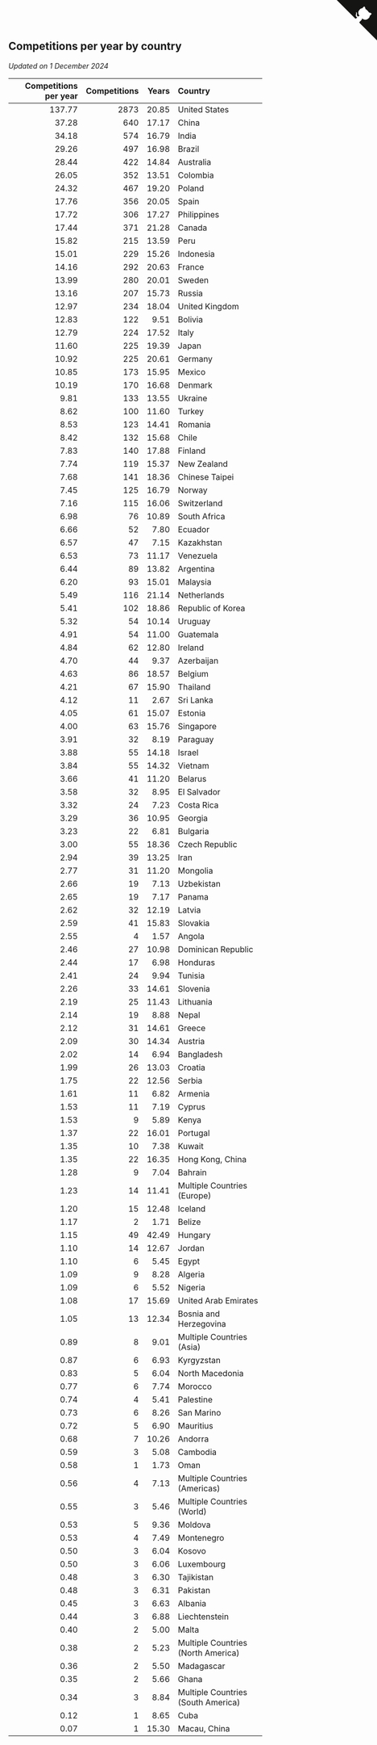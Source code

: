 ## Competitions per year by country

*Updated on  1 December 2024*

| Competitions per year | Competitions | Years | Country |
| ---: | ---: | ---: | :--- |
| 137.77 | 2873 | 20.85 | United States |
| 37.28 | 640 | 17.17 | China |
| 34.18 | 574 | 16.79 | India |
| 29.26 | 497 | 16.98 | Brazil |
| 28.44 | 422 | 14.84 | Australia |
| 26.05 | 352 | 13.51 | Colombia |
| 24.32 | 467 | 19.20 | Poland |
| 17.76 | 356 | 20.05 | Spain |
| 17.72 | 306 | 17.27 | Philippines |
| 17.44 | 371 | 21.28 | Canada |
| 15.82 | 215 | 13.59 | Peru |
| 15.01 | 229 | 15.26 | Indonesia |
| 14.16 | 292 | 20.63 | France |
| 13.99 | 280 | 20.01 | Sweden |
| 13.16 | 207 | 15.73 | Russia |
| 12.97 | 234 | 18.04 | United Kingdom |
| 12.83 | 122 | 9.51 | Bolivia |
| 12.79 | 224 | 17.52 | Italy |
| 11.60 | 225 | 19.39 | Japan |
| 10.92 | 225 | 20.61 | Germany |
| 10.85 | 173 | 15.95 | Mexico |
| 10.19 | 170 | 16.68 | Denmark |
| 9.81 | 133 | 13.55 | Ukraine |
| 8.62 | 100 | 11.60 | Turkey |
| 8.53 | 123 | 14.41 | Romania |
| 8.42 | 132 | 15.68 | Chile |
| 7.83 | 140 | 17.88 | Finland |
| 7.74 | 119 | 15.37 | New Zealand |
| 7.68 | 141 | 18.36 | Chinese Taipei |
| 7.45 | 125 | 16.79 | Norway |
| 7.16 | 115 | 16.06 | Switzerland |
| 6.98 | 76 | 10.89 | South Africa |
| 6.66 | 52 | 7.80 | Ecuador |
| 6.57 | 47 | 7.15 | Kazakhstan |
| 6.53 | 73 | 11.17 | Venezuela |
| 6.44 | 89 | 13.82 | Argentina |
| 6.20 | 93 | 15.01 | Malaysia |
| 5.49 | 116 | 21.14 | Netherlands |
| 5.41 | 102 | 18.86 | Republic of Korea |
| 5.32 | 54 | 10.14 | Uruguay |
| 4.91 | 54 | 11.00 | Guatemala |
| 4.84 | 62 | 12.80 | Ireland |
| 4.70 | 44 | 9.37 | Azerbaijan |
| 4.63 | 86 | 18.57 | Belgium |
| 4.21 | 67 | 15.90 | Thailand |
| 4.12 | 11 | 2.67 | Sri Lanka |
| 4.05 | 61 | 15.07 | Estonia |
| 4.00 | 63 | 15.76 | Singapore |
| 3.91 | 32 | 8.19 | Paraguay |
| 3.88 | 55 | 14.18 | Israel |
| 3.84 | 55 | 14.32 | Vietnam |
| 3.66 | 41 | 11.20 | Belarus |
| 3.58 | 32 | 8.95 | El Salvador |
| 3.32 | 24 | 7.23 | Costa Rica |
| 3.29 | 36 | 10.95 | Georgia |
| 3.23 | 22 | 6.81 | Bulgaria |
| 3.00 | 55 | 18.36 | Czech Republic |
| 2.94 | 39 | 13.25 | Iran |
| 2.77 | 31 | 11.20 | Mongolia |
| 2.66 | 19 | 7.13 | Uzbekistan |
| 2.65 | 19 | 7.17 | Panama |
| 2.62 | 32 | 12.19 | Latvia |
| 2.59 | 41 | 15.83 | Slovakia |
| 2.55 | 4 | 1.57 | Angola |
| 2.46 | 27 | 10.98 | Dominican Republic |
| 2.44 | 17 | 6.98 | Honduras |
| 2.41 | 24 | 9.94 | Tunisia |
| 2.26 | 33 | 14.61 | Slovenia |
| 2.19 | 25 | 11.43 | Lithuania |
| 2.14 | 19 | 8.88 | Nepal |
| 2.12 | 31 | 14.61 | Greece |
| 2.09 | 30 | 14.34 | Austria |
| 2.02 | 14 | 6.94 | Bangladesh |
| 1.99 | 26 | 13.03 | Croatia |
| 1.75 | 22 | 12.56 | Serbia |
| 1.61 | 11 | 6.82 | Armenia |
| 1.53 | 11 | 7.19 | Cyprus |
| 1.53 | 9 | 5.89 | Kenya |
| 1.37 | 22 | 16.01 | Portugal |
| 1.35 | 10 | 7.38 | Kuwait |
| 1.35 | 22 | 16.35 | Hong Kong, China |
| 1.28 | 9 | 7.04 | Bahrain |
| 1.23 | 14 | 11.41 | Multiple Countries (Europe) |
| 1.20 | 15 | 12.48 | Iceland |
| 1.17 | 2 | 1.71 | Belize |
| 1.15 | 49 | 42.49 | Hungary |
| 1.10 | 14 | 12.67 | Jordan |
| 1.10 | 6 | 5.45 | Egypt |
| 1.09 | 9 | 8.28 | Algeria |
| 1.09 | 6 | 5.52 | Nigeria |
| 1.08 | 17 | 15.69 | United Arab Emirates |
| 1.05 | 13 | 12.34 | Bosnia and Herzegovina |
| 0.89 | 8 | 9.01 | Multiple Countries (Asia) |
| 0.87 | 6 | 6.93 | Kyrgyzstan |
| 0.83 | 5 | 6.04 | North Macedonia |
| 0.77 | 6 | 7.74 | Morocco |
| 0.74 | 4 | 5.41 | Palestine |
| 0.73 | 6 | 8.26 | San Marino |
| 0.72 | 5 | 6.90 | Mauritius |
| 0.68 | 7 | 10.26 | Andorra |
| 0.59 | 3 | 5.08 | Cambodia |
| 0.58 | 1 | 1.73 | Oman |
| 0.56 | 4 | 7.13 | Multiple Countries (Americas) |
| 0.55 | 3 | 5.46 | Multiple Countries (World) |
| 0.53 | 5 | 9.36 | Moldova |
| 0.53 | 4 | 7.49 | Montenegro |
| 0.50 | 3 | 6.04 | Kosovo |
| 0.50 | 3 | 6.06 | Luxembourg |
| 0.48 | 3 | 6.30 | Tajikistan |
| 0.48 | 3 | 6.31 | Pakistan |
| 0.45 | 3 | 6.63 | Albania |
| 0.44 | 3 | 6.88 | Liechtenstein |
| 0.40 | 2 | 5.00 | Malta |
| 0.38 | 2 | 5.23 | Multiple Countries (North America) |
| 0.36 | 2 | 5.50 | Madagascar |
| 0.35 | 2 | 5.66 | Ghana |
| 0.34 | 3 | 8.84 | Multiple Countries (South America) |
| 0.12 | 1 | 8.65 | Cuba |
| 0.07 | 1 | 15.30 | Macau, China |


<a href="https://github.com/jonatanklosko/wca_statistics" class="github-corner" aria-label="View source on Github"><svg width="80" height="80" viewBox="0 0 250 250" style="fill:#151513; color:#fff; position: absolute; top: 0; border: 0; right: 0;" aria-hidden="true"><path d="M0,0 L115,115 L130,115 L142,142 L250,250 L250,0 Z"></path><path d="M128.3,109.0 C113.8,99.7 119.0,89.6 119.0,89.6 C122.0,82.7 120.5,78.6 120.5,78.6 C119.2,72.0 123.4,76.3 123.4,76.3 C127.3,80.9 125.5,87.3 125.5,87.3 C122.9,97.6 130.6,101.9 134.4,103.2" fill="currentColor" style="transform-origin: 130px 106px;" class="octo-arm"></path><path d="M115.0,115.0 C114.9,115.1 118.7,116.5 119.8,115.4 L133.7,101.6 C136.9,99.2 139.9,98.4 142.2,98.6 C133.8,88.0 127.5,74.4 143.8,58.0 C148.5,53.4 154.0,51.2 159.7,51.0 C160.3,49.4 163.2,43.6 171.4,40.1 C171.4,40.1 176.1,42.5 178.8,56.2 C183.1,58.6 187.2,61.8 190.9,65.4 C194.5,69.0 197.7,73.2 200.1,77.6 C213.8,80.2 216.3,84.9 216.3,84.9 C212.7,93.1 206.9,96.0 205.4,96.6 C205.1,102.4 203.0,107.8 198.3,112.5 C181.9,128.9 168.3,122.5 157.7,114.1 C157.9,116.9 156.7,120.9 152.7,124.9 L141.0,136.5 C139.8,137.7 141.6,141.9 141.8,141.8 Z" fill="currentColor" class="octo-body"></path></svg></a><style>.github-corner:hover .octo-arm{animation:octocat-wave 560ms ease-in-out}@keyframes octocat-wave{0%,100%{transform:rotate(0)}20%,60%{transform:rotate(-25deg)}40%,80%{transform:rotate(10deg)}}@media (max-width:500px){.github-corner:hover .octo-arm{animation:none}.github-corner .octo-arm{animation:octocat-wave 560ms ease-in-out}}</style>
